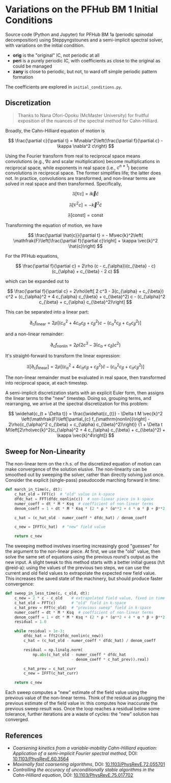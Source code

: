 # Variations on the PFHub BM 1 Initial Conditions

Source code (Python and Jupyter) for PFHub BM 1a (periodic spinodal
decomposition) using Steppyngstounes and a semi-implicit spectral solver,
with variations on the initial condition.

* **orig** is the "original" IC, not periodic at all
* **peri** is a purely periodic IC, with coefficients
  as close to the original as could be managed
* **zany** is close to periodic, but not, to ward off
  simple periodic pattern formation

The coefficients are explored in `initial_conditions.py`.

## Discretization

> Thanks to Nana Ofori-Opoku (McMaster University) for fruitful
> exposition of the nuances of the spectral method for Cahn-Hilliard.

Broadly, the Cahn-Hilliard equation of motion is

$$
\frac{\partial c}{\partial t} =
  M\nabla^2\left(\frac{\partial f}{\partial c} - \kappa \nabla^2 c\right)
$$

Using the Fourier transform from real to reciprocal space means convolutions
(e.g., $\nabla c$ and scalar multiplication) become multiplications in
reciprocal space, while exponents in real space (i.e., $c^{n\neq 1}$) become
convolutions in reciprocal space. The former simplifies life; the latter does
not. In practice, convolutions are transformed, and non-linear terms are solved
in real space and then transformed. Specifically,

$$ \mathfrak{F}\left[\nabla c\right] = i\vec{k}\hat{c} $$

$$ \mathfrak{F}\left[\nabla^2 c\right] = -\vec{k}^2 \hat{c}$$

$$ \mathfrak{F}\left[\mathrm{const}\right] = \mathrm{const} $$

Transforming the equation of motion, we have

$$
\frac{\partial \hat{c}}{\partial t} = - M\vec{k}^2\left(
\mathfrak{F}\left[\frac{\partial f}{\partial c}\right] +
\kappa \vec{k}^2 \hat{c}\right)
$$

For the PFHub equations,

$$
\frac{\partial f}{\partial c} = 2\rho
(c - c_{\alpha})(c_{\beta} - c)(c_{\alpha} + c_{\beta} - 2 c)
$$

which can be expanded out to

$$
\frac{\partial f}{\partial c} = 2\rho\left[
2 c^3 - 3(c_{\alpha} + c_{\beta}) c^2 +
(c_{\alpha}^2 + 4 c_{\alpha} c_{\beta} +
c_{\beta}^2) c - (c_{\alpha}^2 c_{\beta} +
c_{\alpha} c_{\beta}^2)\right]
$$

This can be separated into a linear part:

$$
\partial_{c} f_{\mathrm{linear}} = 2\rho
\left[(c_{\alpha}^2 + 4 c_{\alpha} c_{\beta} +
c_{\beta}^2) c - (c_{\alpha}^2 c_{\beta} +
c_{\alpha} c_{\beta}^2)\right]
$$

and a non-linear remainder:

$$
\partial_{c} f_{\mathrm{nonlin}} = 2\rho\left(2 c^3 -
3(c_{\alpha} + c_{\beta}) c^2\right)
$$

It's straight-forward to transform the linear expression:

$$
\mathfrak{F}\left[\partial_{c} f_{\mathrm{linear}}\right] =
2\rho \left[(c_{\alpha}^2 + 4 c_{\alpha} c_{\beta} +
c_{\beta}^2) \hat{c} - (c_{\alpha}^2 c_{\beta} +
c_{\alpha} c_{\beta}^2)\right]
$$

The non-linear remainder must be evaluated in real space, then transformed into
reciprocal space, at each timestep.

A semi-implicit discretization starts with an explicit Euler form,
then assigns the linear terms to the "new" timestep. Doing so, grouping terms,
and rearranging, we arrive at the spectral discretization for this problem:

$$
\widehat{c_{t + \Delta t}} = \frac{\widehat{c_{t}} -
\Delta t M \vec{k}^2 \left(\mathfrak{F}\left[\partial_{c}
f_{\mathrm{nonlin}}\right] - 2\rho(c_{\alpha}^2 c_{\beta} +
c_{\alpha} c_{\beta}^2)\right)}
{1 + \Delta t M\left[2\rho\vec{k}^2(c_{\alpha}^2 +
4 c_{\alpha} c_{\beta} + c_{\beta}^2) + \kappa \vec{k}^4\right]}
$$

## Sweep for Non-Linearity

The non-linear term on the r.h.s. of the discretized equation of motion can
make convergence of the solution elusive. The non-linearity can be smoothed out
by sweeping the solver, rather than directly solving just once. Consider the
explicit (single-pass) pseudocode marching forward in time:

``` python
def march_in_time(c, dt):
    c_hat_old = FFT(c)  # "old" value in k-space
    dfdc_hat = FFT(dfdc_nonlin(c))  # non-linear piece in k-space
    numer_coeff = dt * M * Ksq  # coefficient of non-linear terms
    denom_coeff = 1 + dt * M * Ksq * (2 * ρ * (α**2 + 4 * α * β + β**2) + κ * Ksq)

    c_hat = (c_hat_old - numer_coeff * dfdc_hat) / denom_coeff

    c_new = IFFT(c_hat)  # "new" field value

    return c_new
```

The sweeping method involves inserting increasingly good "guesses" for the
argument to the non-linear piece. At first, we use the "old" value, then solve
the same set of equations using the previous round's output as the new input.
A slight tweak to this method starts with a better initial guess (h/t @reid-a):
using the values of the previous two steps, we can use the current and old
field values to extrapolate the expected new field value. This increases the
saved state of the machinery, but should produce faster convergence:

``` python
def sweep_in_less_time(c, c_old, dt):
    c_new = 2 * c - c_old    # extrapolated field value, fixed in time
    c_hat_old = FFT(c)       # "old" field in k-space
    c_hat_prev = FFT(c_old)  # "previous sweep" field in k-space
    numer_coeff = dt * M * Ksq  # coefficient of non-linear terms
    denom_coeff = 1 + dt * M * Ksq * (2 * ρ * (α**2 + 4 * α * β + β**2) + κ * Ksq)
    residual = 1.0

    while residual > 1e-3:
        dfdc_hat = fft2(dfdc_nonlin(c_new))
        c_hat = (c_hat_old - numer_coeff * dfdc_hat) / denom_coeff

        residual = np.linalg.norm(
            np.abs(c_hat_old - numer_coeff * dfdc_hat
                             - denom_coeff * c_hat_prev)).real)

        c_hat_prev = c_hat_curr
        c_new = IFFT(c_hat_curr)

    return c_new
```

Each sweep computes a "new" estimate of the field value using the previous
value of the non-linear terms. Think of the residual as plugging the
previous estimate of the field value in: this computes how inaccurate the
previous sweep result was. Once the loop reaches a residual below some
tolerance, further iterations are a waste of cycles: the "new" solution has
converged.

## References

* _Coarsening kinetics from a variable-mobility Cahn-Hilliard equation:
  Application of a semi-implicit Fourier spectral method_,
  DOI: [10.1103/PhysRevE.60.3564](https://doi.org/10.1103/PhysRevE.60.3564)
* _Maximally fast coarsening algorithms_,
  DOI: [10.1103/PhysRevE.72.055701](https://doi.org/10.1103/PhysRevE.72.055701)
* _Controlling the accuracy of unconditionally stable algorithms in the
  Cahn-Hilliard equation_,
  DOI: [10.1103/PhysRevE.75.017702](https://doi.org/10.1103/PhysRevE.75.017702)
